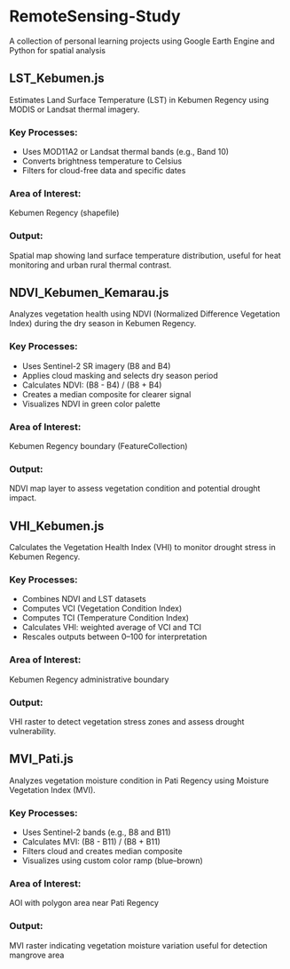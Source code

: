 # RemoteSensing-Study
A collection of personal learning projects using Google Earth Engine and Python for spatial analysis

## LST_Kebumen.js

Estimates Land Surface Temperature (LST) in Kebumen Regency using MODIS or Landsat thermal imagery.

### Key Processes:
- Uses MOD11A2 or Landsat thermal bands (e.g., Band 10)
- Converts brightness temperature to Celsius
- Filters for cloud-free data and specific dates

### Area of Interest:
Kebumen Regency (shapefile)

### Output:
Spatial map showing land surface temperature distribution, useful for heat monitoring and urban rural thermal contrast.

## NDVI_Kebumen_Kemarau.js

Analyzes vegetation health using NDVI (Normalized Difference Vegetation Index) during the dry season in Kebumen Regency.

### Key Processes:
- Uses Sentinel-2 SR imagery (B8 and B4)
- Applies cloud masking and selects dry season period
- Calculates NDVI: (B8 - B4) / (B8 + B4)
- Creates a median composite for clearer signal
- Visualizes NDVI in green color palette

### Area of Interest:
Kebumen Regency boundary (FeatureCollection)

### Output:
NDVI map layer to assess vegetation condition and potential drought impact.

## VHI_Kebumen.js

Calculates the Vegetation Health Index (VHI) to monitor drought stress in Kebumen Regency.

### Key Processes:
- Combines NDVI and LST datasets
- Computes VCI (Vegetation Condition Index)
- Computes TCI (Temperature Condition Index)
- Calculates VHI: weighted average of VCI and TCI
- Rescales outputs between 0–100 for interpretation

### Area of Interest:
Kebumen Regency administrative boundary

### Output:
VHI raster to detect vegetation stress zones and assess drought vulnerability.

## MVI_Pati.js

Analyzes vegetation moisture condition in Pati Regency using Moisture Vegetation Index (MVI).

### Key Processes:
- Uses Sentinel-2 bands (e.g., B8 and B11)
- Calculates MVI: (B8 - B11) / (B8 + B11)
- Filters cloud and creates median composite
- Visualizes using custom color ramp (blue–brown)

### Area of Interest:
AOI with polygon area near Pati Regency

### Output:
MVI raster indicating vegetation moisture variation useful for detection mangrove area

